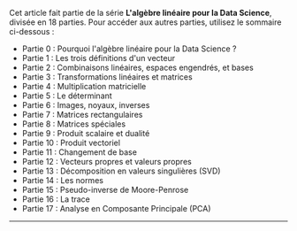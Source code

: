 Cet article fait partie de la série **L'algèbre linéaire pour la Data Science**, divisée en 18 parties. Pour accéder aux autres parties, utilisez le sommaire ci-dessous :

* Partie 0 : Pourquoi l'algèbre linéaire pour la Data Science ?
* Partie 1 : Les trois définitions d'un vecteur
* Partie 2 : Combinaisons linéaires, espaces engendrés, et bases
* Partie 3 : Transformations linéaires et matrices
* Partie 4 : Multiplication matricielle
* Partie 5 : Le déterminant
* Partie 6 : Images, noyaux, inverses
* Partie 7 : Matrices rectangulaires
* Partie 8 : Matrices spéciales
* Partie 9 : Produit scalaire et dualité
* Partie 10 : Produit vectoriel
* Partie 11 : Changement de base
* Partie 12 : Vecteurs propres et valeurs propres
* Partie 13 : Décomposition en valeurs singulières (SVD)
* Partie 14 : Les normes
* Partie 15 : Pseudo-inverse de Moore-Penrose
* Partie 16 : La trace
* Partie 17 : Analyse en Composante Principale (PCA)

---